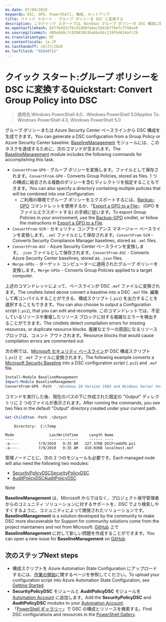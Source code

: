 ```yaml
---
ms.date: 07/09/2019
keywords: DSC, GPO, PowerShell, 構成, セットアップ
title: クイック スタート - グループ ポリシーを DSC に変換する
description: このクイック スタートでは、Windows グループ ポリシーを DSC 構成に変換するための必要な手順について説明します。
ms.openlocfilehash: b67f6dd2cf6c91d90fa6ac5b6367f9efc7f40ee0
ms.sourcegitcommit: 488a940c7c828820b36a6ba56c119f64614afc29
ms.translationtype: HT
ms.contentlocale: ja-JP
ms.lasthandoff: 10/27/2020
ms.locfileid: "92644711"
---
```

# <a name="quickstart-convert-group-policy-into-dsc"></a><span data-ttu-id="41003-104">クイック スタート:グループ ポリシーを DSC に変換する</span><span class="sxs-lookup"><span data-stu-id="41003-104">Quickstart: Convert Group Policy into DSC</span></span>

> <span data-ttu-id="41003-105">適用先:Windows PowerShell 4.0、Windows PowerShell 5.0</span><span class="sxs-lookup"><span data-stu-id="41003-105">Applies To: Windows PowerShell 4.0, Windows PowerShell 5.0</span></span>

<span data-ttu-id="41003-106">グループ ポリシーまたは Azure Security Center ベースラインから DSC 構成を生成できます。</span><span class="sxs-lookup"><span data-stu-id="41003-106">You can generate a DSC configuration from a Group Policy or Azure Security Center baseline.</span></span> <span data-ttu-id="41003-107">[BaselineManagement](https://www.powershellgallery.com/packages/BaselineManagement) モジュールには、このタスクを達成するために、次のコマンドが含まれます。</span><span class="sxs-lookup"><span data-stu-id="41003-107">The [BaselineManagement](https://www.powershellgallery.com/packages/BaselineManagement) module includes the following commands for accomplishing this task.</span></span>

- <span data-ttu-id="41003-108">`ConvertFrom-GPO` - グループ ポリシーを変換します。ファイルとして保存されます。</span><span class="sxs-lookup"><span data-stu-id="41003-108">`ConvertFrom-GPO` - Converts Group Policies, stored as files.</span></span> <span data-ttu-id="41003-109">1 つの構成に結合される複数のポリシーを含むディレクトリを指定することもできます。</span><span class="sxs-lookup"><span data-stu-id="41003-109">You can also specify a directory containing multiple policies that will be combined into one Configuration.</span></span>
  - <span data-ttu-id="41003-110">ご利用の環境でグループ ポリシーをエクスポートするには、[Backup-GPO](/powershell/module/grouppolicy/backup-gpo) コマンドレットを使用するか、「[Export a GPO to a File](/microsoft-desktop-optimization-pack/agpm/export-a-gpo-to-a-file)」 (GPO をファイルエクスポートする) の手順に従います。</span><span class="sxs-lookup"><span data-stu-id="41003-110">To export Group Policies in your environment, use the [Backup-GPO](/powershell/module/grouppolicy/backup-gpo) cmdlet, or follow the instructions in [Export a GPO to a File](/microsoft-desktop-optimization-pack/agpm/export-a-gpo-to-a-file).</span></span>
- <span data-ttu-id="41003-111">`ConvertFrom-SCM` - セキュリティ コンプライアンス マネージャー ベースラインを変換します。`.xml` ファイルとして保存されます。</span><span class="sxs-lookup"><span data-stu-id="41003-111">`ConvertFrom-SCM` - Converts Security Compliance Manager baselines, stored as `.xml` files.</span></span>
- <span data-ttu-id="41003-112">`ConvertFrom-ASC` - Azure Security Center ベースラインを変換します。`.json` ファイルとして保存されます。</span><span class="sxs-lookup"><span data-stu-id="41003-112">`ConvertFrom-ASC` - Converts Azure Security Center baselines, stored as `.json` files.</span></span>
- <span data-ttu-id="41003-113">`Merge-GPOs` - ターゲット コンピューターに適用されたグループ ポリシーを変換します。</span><span class="sxs-lookup"><span data-stu-id="41003-113">`Merge-GPOs` - Converts Group Policies applied to a target computer.</span></span>

<span data-ttu-id="41003-114">上述のコマンドレットによって、ベースラインが DSC `.mof` ファイルに変換されます。</span><span class="sxs-lookup"><span data-stu-id="41003-114">The cmdlets listed above convert a baseline into a DSC `.mof` file.</span></span> <span data-ttu-id="41003-115">編集して再コンパイルすることができる、構成スクリプト (`.ps1`) を出力することを選択することもできます。</span><span class="sxs-lookup"><span data-stu-id="41003-115">You can also choose to output a Configuration script (`.ps1`), that you can edit and recompile.</span></span> <span data-ttu-id="41003-116">このコマンドレットでは、不足しているリソースや重複したリソース ブロックに対する複雑なエラーを検出することができます。</span><span class="sxs-lookup"><span data-stu-id="41003-116">The cmdlets detect compilation errors for missing resources, or duplicate resource blocks.</span></span> <span data-ttu-id="41003-117">複雑なエラーの原因になるリソース ブロックは、コメント アウトされます。</span><span class="sxs-lookup"><span data-stu-id="41003-117">Resource blocks that would cause compilation errors are commented out.</span></span>

<span data-ttu-id="41003-118">次の例では、[Microsoft セキュリティ ベースライン](https://www.microsoft.com/download/details.aspx?id=55319)が DSC 構成スクリプト (`.ps1`) と `.mof` ファイルに変換されます。</span><span class="sxs-lookup"><span data-stu-id="41003-118">The following example converts a [Microsoft Security Baseline](https://www.microsoft.com/download/details.aspx?id=55319) into a DSC configuration script (`.ps1`) and `.mof` file.</span></span>

```powershell
Install-Module BaselineManagement
Import-Module BaselineManagement
ConvertFrom-GPO -Path '.\Windows 10 Version 1903 and Windows Server Version 1903 Security Baseline\GPOs\' -OutputConfigurationScript
```

<span data-ttu-id="41003-119">コマンドを実行した後、現在のパスの下に作成された既定の "Output" ディレクトリに 2 つのファイルが表示されます。</span><span class="sxs-lookup"><span data-stu-id="41003-119">After running the commands, you see two files in the default "Output" directory created under your current path.</span></span>

```powershell
Get-ChildItem -Path .\Output
```

```Output
    Directory:  C:\Temp

Mode                LastWriteTime     Length Name
----                -------------     ------ ----
-a----         7/9/2019   9:35 AM   227.37KB DSCFromGPO.ps1
-a----         7/9/2019   9:35 AM   410.03KB localhost.mof
```

<span data-ttu-id="41003-120">管理ノードごとに、次の 2 つのモジュールも必要です。</span><span class="sxs-lookup"><span data-stu-id="41003-120">Each managed node will also need the following two modules:</span></span>

- [<span data-ttu-id="41003-121">SecurityPolicyDSC</span><span class="sxs-lookup"><span data-stu-id="41003-121">SecurityPolicyDSC</span></span>](https://www.powershellgallery.com/packages/SecurityPolicyDsc)
- [<span data-ttu-id="41003-122">AuditPolicyDSC</span><span class="sxs-lookup"><span data-stu-id="41003-122">AuditPolicyDSC</span></span>](https://www.powershellgallery.com/packages/AuditPolicyDsc)

> [!NOTE]
> <span data-ttu-id="41003-123">**BaselineManagement** は、Microsoft からではなく、プロジェクト保守管理者からのコミュニティ ソリューションに対するサポートを、DSC でより検索しやすくするように、コミュニティによって開発されたソリューションです。</span><span class="sxs-lookup"><span data-stu-id="41003-123">**BaselineManagement** is a solution developed by the community to make DSC more discoverable for Support for community solutions come from the project maintainers and not from Microsoft.</span></span> <span data-ttu-id="41003-124">[GitHub](https://github.com/microsoft/BaselineManagement) 上で **BaselineManagement** に対して新しい問題を作成することができます。</span><span class="sxs-lookup"><span data-stu-id="41003-124">You can open a new issue for **BaselineManagement** on [GitHub](https://github.com/microsoft/BaselineManagement).</span></span>

## <a name="next-steps"></a><span data-ttu-id="41003-125">次のステップ</span><span class="sxs-lookup"><span data-stu-id="41003-125">Next steps</span></span>

- <span data-ttu-id="41003-126">構成スクリプトを Azure Automation State Configuration にアップロードするには、[作業の開始](/azure/automation/automation-dsc-getting-started#importing-a-configuration-into-azure-automation)に関するページを参照してください。</span><span class="sxs-lookup"><span data-stu-id="41003-126">To upload your configuration script into Azure Automation State Configuration, see [Getting Started](/azure/automation/automation-dsc-getting-started#importing-a-configuration-into-azure-automation).</span></span>
- <span data-ttu-id="41003-127">**SecurityPolicyDSC** モジュールと **AuditPolicyDSC** モジュールを [Automation Account](/azure/automation/shared-resources/modules) に追加します。</span><span class="sxs-lookup"><span data-stu-id="41003-127">Add the **SecurityPolicyDSC** and **AuditPolicyDSC** modules to your [Automation Account](/azure/automation/shared-resources/modules).</span></span>
- <span data-ttu-id="41003-128">「[PowerShell ギャラリー](https://www.powershellgallery.com/)」で DSC の構成とリソースを検索する。</span><span class="sxs-lookup"><span data-stu-id="41003-128">Find DSC configurations and resources in the [PowerShell Gallery](https://www.powershellgallery.com/).</span></span>
